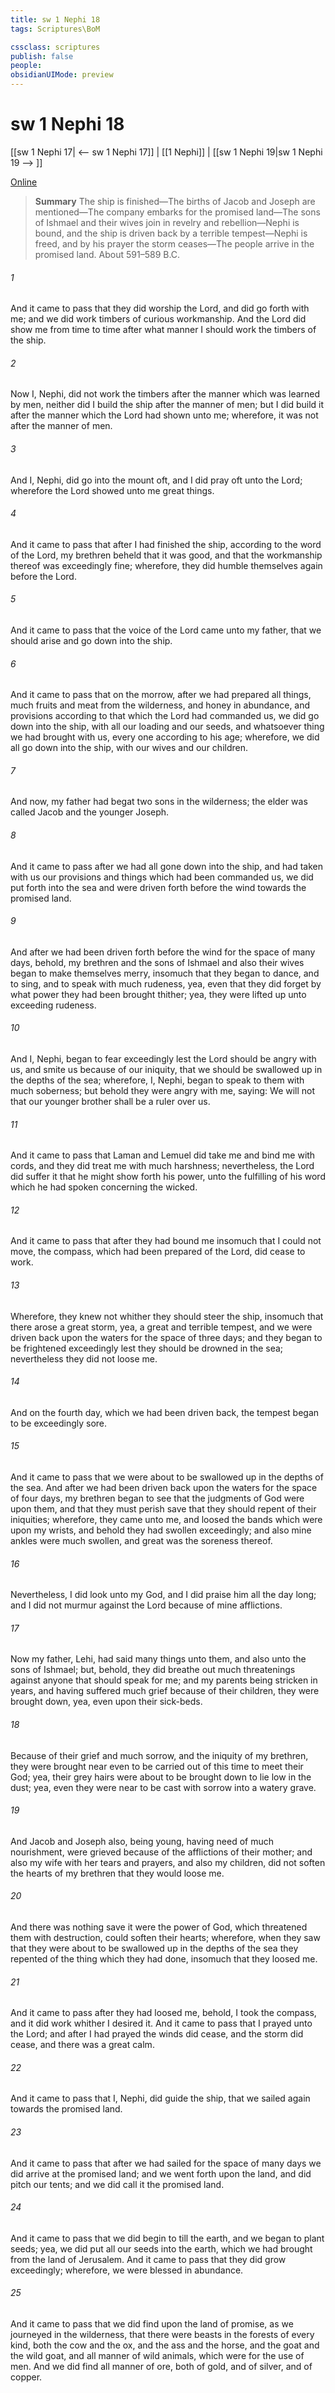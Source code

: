 ```yaml
---
title: sw 1 Nephi 18
tags: Scriptures\BoM

cssclass: scriptures
publish: false
people:
obsidianUIMode: preview
---
```


# sw 1 Nephi 18
[[sw 1 Nephi 17| <-- sw 1 Nephi 17]] | [[1 Nephi]] | [[sw 1 Nephi 19|sw 1 Nephi 19 --> ]]

[Online](https://churchofjesuschrist.org/study/scriptures/bofm/1-ne/18?lang=eng)

> __Summary__
The ship is finished—The births of Jacob and Joseph are mentioned—The company embarks for the promised land—The sons of Ishmael and their wives join in revelry and rebellion—Nephi is bound, and the ship is driven back by a terrible tempest—Nephi is freed, and by his prayer the storm ceases—The people arrive in the promised land. About 591–589 B.C.

###### 1 
And it came to pass that they did worship the Lord, and did go forth with me; and we did work timbers of curious workmanship. And the Lord did show me from time to time after what manner I should work the timbers of the ship.

###### 2 
Now I, Nephi, did not work the timbers after the manner which was learned by men, neither did I build the ship after the manner of men; but I did build it after the manner which the Lord had shown unto me; wherefore, it was not after the manner of men.

###### 3 
And I, Nephi, did go into the mount oft, and I did pray oft unto the Lord; wherefore the Lord showed unto me great things.

###### 4 
And it came to pass that after I had finished the ship, according to the word of the Lord, my brethren beheld that it was good, and that the workmanship thereof was exceedingly fine; wherefore, they did humble themselves again before the Lord.

###### 5 
And it came to pass that the voice of the Lord came unto my father, that we should arise and go down into the ship.

###### 6 
And it came to pass that on the morrow, after we had prepared all things, much fruits and meat from the wilderness, and honey in abundance, and provisions according to that which the Lord had commanded us, we did go down into the ship, with all our loading and our seeds, and whatsoever thing we had brought with us, every one according to his age; wherefore, we did all go down into the ship, with our wives and our children.

###### 7 
And now, my father had begat two sons in the wilderness; the elder was called Jacob and the younger Joseph.

###### 8 
And it came to pass after we had all gone down into the ship, and had taken with us our provisions and things which had been commanded us, we did put forth into the sea and were driven forth before the wind towards the promised land.

###### 9 
And after we had been driven forth before the wind for the space of many days, behold, my brethren and the sons of Ishmael and also their wives began to make themselves merry, insomuch that they began to dance, and to sing, and to speak with much rudeness, yea, even that they did forget by what power they had been brought thither; yea, they were lifted up unto exceeding rudeness.

###### 10 
And I, Nephi, began to fear exceedingly lest the Lord should be angry with us, and smite us because of our iniquity, that we should be swallowed up in the depths of the sea; wherefore, I, Nephi, began to speak to them with much soberness; but behold they were angry with me, saying: We will not that our younger brother shall be a ruler over us.

###### 11 
And it came to pass that Laman and Lemuel did take me and bind me with cords, and they did treat me with much harshness; nevertheless, the Lord did suffer it that he might show forth his power, unto the fulfilling of his word which he had spoken concerning the wicked.

###### 12 
And it came to pass that after they had bound me insomuch that I could not move, the compass, which had been prepared of the Lord, did cease to work.

###### 13 
Wherefore, they knew not whither they should steer the ship, insomuch that there arose a great storm, yea, a great and terrible tempest, and we were driven back upon the waters for the space of three days; and they began to be frightened exceedingly lest they should be drowned in the sea; nevertheless they did not loose me.

###### 14 
And on the fourth day, which we had been driven back, the tempest began to be exceedingly sore.

###### 15 
And it came to pass that we were about to be swallowed up in the depths of the sea. And after we had been driven back upon the waters for the space of four days, my brethren began to see that the judgments of God were upon them, and that they must perish save that they should repent of their iniquities; wherefore, they came unto me, and loosed the bands which were upon my wrists, and behold they had swollen exceedingly; and also mine ankles were much swollen, and great was the soreness thereof.

###### 16 
Nevertheless, I did look unto my God, and I did praise him all the day long; and I did not murmur against the Lord because of mine afflictions.

###### 17 
Now my father, Lehi, had said many things unto them, and also unto the sons of Ishmael; but, behold, they did breathe out much threatenings against anyone that should speak for me; and my parents being stricken in years, and having suffered much grief because of their children, they were brought down, yea, even upon their sick-beds.

###### 18 
Because of their grief and much sorrow, and the iniquity of my brethren, they were brought near even to be carried out of this time to meet their God; yea, their grey hairs were about to be brought down to lie low in the dust; yea, even they were near to be cast with sorrow into a watery grave.

###### 19 
And Jacob and Joseph also, being young, having need of much nourishment, were grieved because of the afflictions of their mother; and also my wife with her tears and prayers, and also my children, did not soften the hearts of my brethren that they would loose me.

###### 20 
And there was nothing save it were the power of God, which threatened them with destruction, could soften their hearts; wherefore, when they saw that they were about to be swallowed up in the depths of the sea they repented of the thing which they had done, insomuch that they loosed me.

###### 21 
And it came to pass after they had loosed me, behold, I took the compass, and it did work whither I desired it. And it came to pass that I prayed unto the Lord; and after I had prayed the winds did cease, and the storm did cease, and there was a great calm.

###### 22 
And it came to pass that I, Nephi, did guide the ship, that we sailed again towards the promised land.

###### 23 
And it came to pass that after we had sailed for the space of many days we did arrive at the promised land; and we went forth upon the land, and did pitch our tents; and we did call it the promised land.

###### 24 
And it came to pass that we did begin to till the earth, and we began to plant seeds; yea, we did put all our seeds into the earth, which we had brought from the land of Jerusalem. And it came to pass that they did grow exceedingly; wherefore, we were blessed in abundance.

###### 25 
And it came to pass that we did find upon the land of promise, as we journeyed in the wilderness, that there were beasts in the forests of every kind, both the cow and the ox, and the ass and the horse, and the goat and the wild goat, and all manner of wild animals, which were for the use of men. And we did find all manner of ore, both of gold, and of silver, and of copper.

